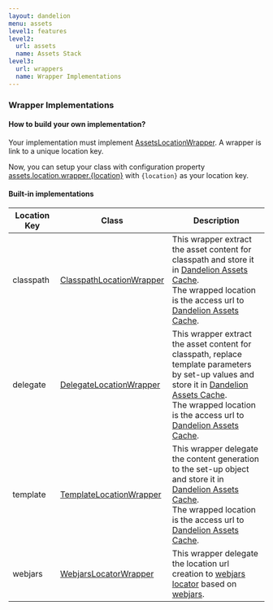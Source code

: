 ```yaml
---
layout: dandelion
menu: assets
level1: features
level2:
  url: assets
  name: Assets Stack
level3:
  url: wrappers
  name: Wrapper Implementations
---
```


### Wrapper Implementations

#### How to build your own implementation?


Your implementation must implement [AssetsLocationWrapper](/dandelion/ref/javadoc/dandelion-core/com/github/dandelion/core/asset/AssetsLocationWrapper.html).
A wrapper is link to a unique location key.

Now, you can setup your class with configuration property [assets.location.wrapper.{location}](/dandelion/features/assets/configuration.html#assets.location.wrapper)
with `{location}` as your location key.

#### Built-in implementations

<table id="tableReference" class="table table-striped table-bordered">
  <thead>
    <tr>
      <th style="width: 20%">Location Key</th>
      <th style="width: 20%">Class</th>
      <th style="width: 60%">Description</th>
    </tr>
  </thead>
  <tbody>
      <tr>
        <td>classpath</td>
        <td><a href="/dandelion/ref/javadoc/dandelion-core/com/github/dandelion/core/asset/classpath/ClasspathLocationWrapper.html">ClasspathLocationWrapper</a></td>
        <td>This wrapper extract the asset content for classpath
        and store it in <a href="/dandelion/features/assets/cache.html">Dandelion Assets Cache</a>.<br/>
        The wrapped location is the access url to <a href="/dandelion/features/assets/cache.html">Dandelion Assets Cache</a>.</td>
      </tr>
      <tr>
        <td>delegate</td>
        <td><a href="/dandelion/ref/javadoc/dandelion-core/com/github/dandelion/core/asset/delegate/DelegateLocationWrapper.html">DelegateLocationWrapper</a></td>
        <td>This wrapper extract the asset content for classpath,
        replace template parameters by set-up values
        and store it in <a href="/dandelion/features/assets/cache.html">Dandelion Assets Cache</a>.<br/>
        The wrapped location is the access url to <a href="/dandelion/features/assets/cache.html">Dandelion Assets Cache</a>.</td>
      </tr>
      <tr>
        <td>template</td>
        <td><a href="/dandelion/ref/javadoc/dandelion-core/com/github/dandelion/core/asset/template/TemplateLocationWrapper.html">TemplateLocationWrapper</a></td>
        <td>This wrapper delegate the content generation to the set-up object
        and store it in <a href="/dandelion/features/assets/cache.html">Dandelion Assets Cache</a>.<br/>
        The wrapped location is the access url to <a href="/dandelion/features/assets/cache.html">Dandelion Assets Cache</a>.</td>
      </tr>
      <tr>
        <td>webjars</td>
        <td><a href="/dandelion/ref/javadoc/dandelion-webjars/com/github/dandelion/extras/webjars/asset/WebjarsLocatorWrapper.html">WebjarsLocatorWrapper</a></td>
        <td>This wrapper delegate the location url creation to <a href="http://github.com/webjars/webjars-locator">webjars locator</a> based on <a href="http://webjars.org">webjars</a>.</td>
      </tr>
  </tbody>
</table>

<link rel="stylesheet" href="//ajax.aspnetcdn.com/ajax/jquery.dataTables/1.9.4/css/jquery.dataTables.css" />
<script src="http://ajax.aspnetcdn.com/ajax/jquery.dataTables/1.9.4/jquery.dataTables.min.js"></script>
<script src="/assets/js/site_reference.js"></script>